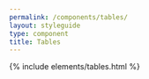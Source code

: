 ```yaml
---
permalink: /components/tables/
layout: styleguide
type: component
title: Tables
---
```


{% include elements/tables.html %}
